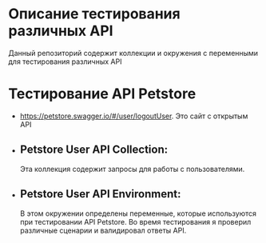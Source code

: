 # Описание тестирования различных API
Данный репозиторий содержит коллекции и окружения с переменными для тестирования различных API 
# Тестирование API Petstore
- https://petstore.swagger.io/#/user/logoutUser. Это сайт с открытым API 
- ## Petstore User API Collection:
  Эта коллекция содержит запросы для работы с пользователями.
- ## Petstore User API Environment:
  В этом окружении определены переменные, которые используются при тестировании API Petstore.
  Во время тестирования я проверил различные сценарии и валидировал ответы API. 

